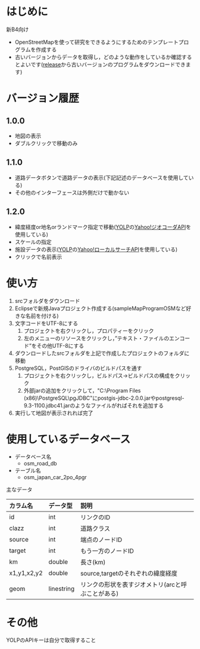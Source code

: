 
# はじめに
新B4向け

* OpenStreetMapを使って研究をできるようにするためのテンプレートプログラムを作成する
* 古いバージョンからデータを取得し，どのような動作をしているか確認するとよいです([release](https://github.com/murase-nit/sampleProgramOsm/releases)から古いバージョンのプログラムをダウンロードできます)

# バージョン履歴
## 1.0.0
* 地図の表示
* ダブルクリックで移動のみ

## 1.1.0
* 道路データボタンで道路データの表示(下記記述のデータベースを使用している)
* その他のインターフェースは外側だけで動かない

## 1.2.0
* 緯度経度or地名orランドマーク指定で移動([YOLP](http://developer.yahoo.co.jp/webapi/map/)の[Yahoo!ジオコーダAPI](http://developer.yahoo.co.jp/webapi/map/openlocalplatform/v1/geocoder.html)を使用している)
* スケールの指定
* 施設データの表示([YOLP](http://developer.yahoo.co.jp/webapi/map/)の[Yahoo!ローカルサーチAPI](http://developer.yahoo.co.jp/webapi/map/openlocalplatform/v1/localsearch.html)を使用している)
* クリックで名前表示



# 使い方
1. srcフォルダをダウンロード
1. Eclipseで新規Javaプロジェクト作成する(sampleMapProgramOSMなど好きな名前を付ける)
1. 文字コードをUTF-8にする
	1. プロジェクトを右クリックし，プロパティーをクリック
	1. 左のメニューのリソースをクリックし，”テキスト・ファイルのエンコード”をその他UTF-8にする
1. ダウンロードしたsrcフォルダを上記で作成したプロジェクトのフォルダに移動
1. PostgreSQL，PostGISのドライバのビルドパスを通す
	1. プロジェクトを右クリックし，ビルドパス->ビルドパスの構成をクリック
	1. 外部jarの追加をクリックして，"C:\Program Files (x86)\PostgreSQL\pgJDBC"にpostgis-jdbc-2.0.0.jarやpostgresql-9.3-1100.jdbc41.jarのようなファイルがればそれを追加する
1. 実行して地図が表示されれば完了

# 使用しているデータベース

* データベース名
	* osm_road_db
* テーブル名
	* osm_japan_car_2po_4pgr

主なデータ

|カラム名|データ型|説明|
|:----|:------|:-----|
|id|int|リンクのID|
|clazz|int|道路クラス|
|source|int|端点のノードID|
|target|int|もう一方のノードID|
|km|double|長さ(km)|
|x1,y1,x2,y2|double|source,targetのそれぞれの緯度経度|
|geom|linestring|リンクの形状を表すジオメトリ(arcと呼ぶことがある)|


# その他
YOLPのAPIキーは自分で取得すること
